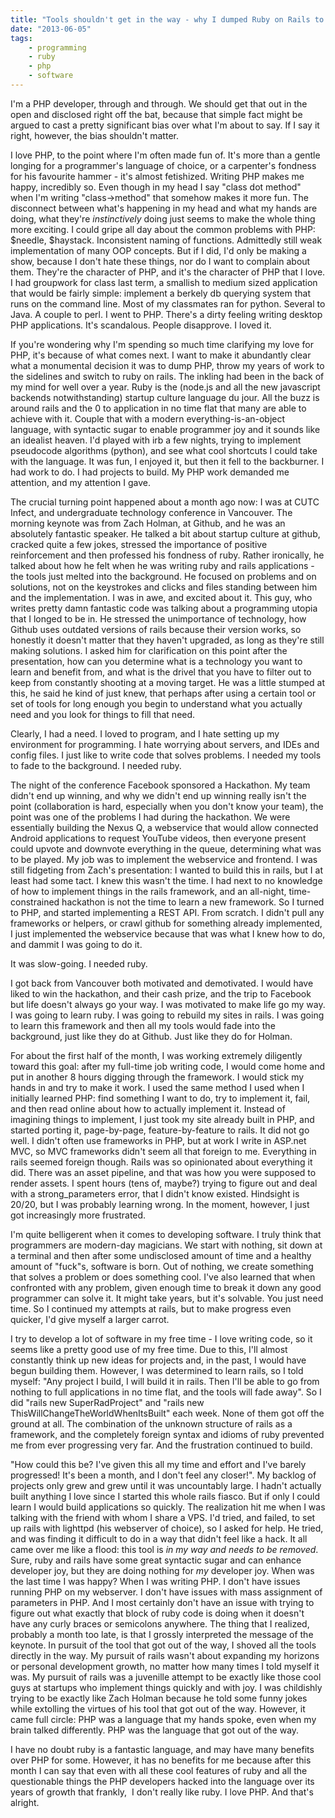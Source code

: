 ```yaml
---
title: "Tools shouldn't get in the way - why I dumped Ruby on Rails to stick with PHP"
date: "2013-06-05"
tags:
    - programming
    - ruby
    - php
    - software
---
```


I'm a PHP developer, through and through. We should get that out in the open and disclosed right off the bat, because that
simple fact might be argued to cast a pretty significant bias over what I'm about to say. If I say it right, however,
the bias shouldn't matter.

I love PHP, to the point where I'm often made fun of. It's more than a gentle longing for a programmer's language of
choice, or a carpenter's fondness for his favourite hammer - it's almost fetishized. Writing PHP makes me happy,
incredibly so. Even though in my head I say "class dot method" when I'm writing "class-&gt;method" that somehow makes
it more fun. The disconnect between what's happening in my head and what my hands are doing, what they're _instinctively_ 
doing just seems to make the whole thing more exciting. I could gripe all day about the common problems with PHP: $needle, $haystack. 
Inconsistent naming of functions. Admittedly still weak implementation of many OOP concepts. 
But if I did, I'd only be making a show, because I don't hate these things, nor do I want to complain about them. 
They're the character of PHP, and it's the character of PHP that I love. I had groupwork for class last term, a smallish to 
medium sized application that would be fairly simple: implement a berkely db querying system that runs on the command line. 
Most of my classmates ran for python. Several to Java. A couple to perl. I went to PHP. There's a dirty feeling writing desktop PHP applications. 
It's scandalous. People disapprove. I loved it.

If you're wondering why I'm spending so much time clarifying my love for PHP, it's because of what comes next. I want to 
make it abundantly clear what a monumental decision it was to dump PHP, throw my years of work to the sidelines and switch 
to ruby on rails. The inkling had been in the back of my mind for well over a year. Ruby is the (node.js and all the new 
javascript backends notwithstanding) startup culture language du jour. All the buzz is around rails and the 0 to application 
in no time flat that many are able to achieve with it. Couple that with a modern everything-is-an-object language, with 
syntactic sugar to enable programmer joy and it sounds like an idealist heaven. I'd played with irb a few nights, trying to 
implement pseudocode algorithms (python), and see what cool shortcuts I could take with the language. It was fun, I enjoyed it, 
but then it fell to the backburner. I had work to do. I had projects to build. My PHP work demanded me attention, and my attention I gave.

The crucial turning point happened about a month ago now: I was at CUTC Infect, and undergraduate technology conference in 
Vancouver. The morning keynote was from Zach Holman, at Github, and he was an absolutely fantastic speaker. He talked a 
bit about startup culture at github, cracked quite a few jokes, stressed the importance of positive reinforcement and then 
professed his fondness of ruby. Rather ironically, he talked about how he felt when he was writing ruby and rails applications - 
the tools just melted into the background. He focused on problems and on solutions, not on the keystrokes and clicks and files 
standing between him and the implementation. I was in awe, and excited about it. This guy, who writes pretty damn fantastic 
code was talking about a programming utopia that I longed to be in. He stressed the unimportance of technology, how Github uses 
outdated versions of rails because their version works, so honestly it doesn't matter that they haven't upgraded, as long as 
they're still making solutions. I asked him for clarification on this point after the presentation, how can you determine 
what is a technology you want to learn and benefit from, and what is the drivel that you have to filter out to keep from 
constantly shooting at a moving target. He was a little stumped at this, he said he kind of just knew, that perhaps after
using a certain tool or set of tools for long enough you begin to understand what you actually need and you look for things to fill that need.

Clearly, I had a need. I loved to program, and I hate setting up my environment for programming. I hate worrying about servers,
and IDEs and config files. I just like to write code that solves problems. I needed my tools to fade to the background. I needed ruby.

The night of the conference Facebook sponsored a Hackathon. My team didn't end up winning, and why we didn't end up winning
really isn't the point (collaboration is hard, especially when you don't know your team), the point was one of the problems
I had during the hackathon. We were essentially building the Nexus Q, a webservice that would allow connected Android applications
to request YouTube videos, then everyone present could upvote and downvote everything in the queue, determining what was to be played.
My job was to implement the webservice and frontend. I was still fidgeting from Zach's presentation: I wanted to build this in rails,
but I at least had some tact. I knew this wasn't the time. I had next to no knowledge of how to implement things in the rails framework,
and an all-night, time-constrained hackathon is not the time to learn a new framework. So I turned to PHP, and started implementing
a REST API. From scratch. I didn't pull any frameworks or helpers, or crawl github for something already implemented, I just
implemented the webservice because that was what I knew how to do, and dammit I was going to do it.

It was slow-going. I needed ruby.

I got back from Vancouver both motivated and demotivated. I would have liked to win the hackathon, and their cash prize,
and the trip to Facebook but life doesn't always go your way. I was motivated to make life go my way. I was going to learn ruby.
I was going to rebuild my sites in rails. I was going to learn this framework and then all my tools would fade into the background,
just like they do at Github. Just like they do for Holman.

For about the first half of the month, I was working extremely diligently toward this goal: after my full-time job writing code,
I would come home and put in another 8 hours digging through the framework. I would stick my hands in and try to make it work.
I used the same method I used when I initially learned PHP: find something I want to do, try to implement it, fail, and then
read online about how to actually implement it. Instead of imagining things to implement, I just took my site already built in
PHP, and started porting it, page-by-page, feature-by-feature to rails. It did not go well. I didn't often use frameworks in
PHP, but at work I write in ASP.net MVC, so MVC frameworks didn't seem all that foreign to me. Everything in rails seemed
foreign though. Rails was so opinionated about everything it did. There was an asset pipeline, and that was how you were
supposed to render assets. I spent hours (tens of, maybe?) trying to figure out and deal with a strong_parameters error, that
I didn't know existed. Hindsight is 20/20, but I was probably learning wrong. In the moment, however, I just got increasingly more frustrated.

I'm quite belligerent when it comes to developing software. I truly think that programmers are modern-day magicians. We start
with nothing, sit down at a terminal and then after some undisclosed amount of time and a healthy amount of "fuck"s, software is
born. Out of nothing, we create something that solves a problem or does something cool. I've also learned that when confronted
with any problem, given enough time to break it down any good programmer can solve it. It might take years, but it's solvable.
You just need time. So I continued my attempts at rails, but to make progress even quicker, I'd give myself a larger carrot.

I try to develop a lot of software in my free time - I love writing code, so it seems like a pretty good use of my free time.
Due to this, I'll almost constantly think up new ideas for projects and, in the past, I would have begun building them. However,
I was determined to learn rails, so I told myself: "Any project I build, I will build it in rails. Then I'll be able to go from nothing
to full applications in no time flat, and the tools will fade away". So I did "rails new SuperRadProject" and "rails new ThisWillChangeTheWorldWhenItsBuilt"
each week. None of them got off the ground at all. The combination of the unknown structure of rails as a framework, and the
completely foreign syntax and idioms of ruby prevented me from ever progressing very far. And the frustration continued to build.

"How could this be? I've given this all my time and effort and I've barely progressed! It's been a month, and I don't feel any closer!".
My backlog of projects only grew and grew until it was uncountably large. I hadn't actually built anything I love since I started
this whole rails fiasco. But if only I could learn I would build applications so quickly. The realization hit me when I was
talking with the friend with whom I share a VPS. I'd tried, and failed, to set up rails with lighttpd (his webserver of choice),
so I asked for help. He tried, and was finding it difficult to do in a way that didn't feel like a hack. It all came over
me like a flood: this tool is _in my way and needs to be removed_. Sure, ruby and rails have some great syntactic sugar
and can enhance developer joy, but they are doing nothing for _my_&nbsp;developer joy. When was the last time I was happy?
When I was writing PHP. I don't have issues running PHP on my webserver. I don't have issues with mass assignment of
parameters in PHP. And I most certainly don't have an issue with trying to figure out what exactly that block of ruby
code is doing when it doesn't have any curly braces or semicolons anywhere. The thing that I realized, probably a month too
late, is that I grossly interpreted the message of the keynote. In pursuit of the tool that got out of the way, I shoved
all the tools directly in the way. My pursuit of rails wasn't about expanding my horizons or personal development growth,
no matter how many times I told myself it was. My pursuit of rails was a juvenille attempt to be exactly like those cool
guys at startups who implement things quickly and with joy. I was childishly trying to be exactly like Zach Holman because
he told some funny jokes while extolling the virtues of his tool that got out of the way. However, it came full circle:
PHP was a language that my hands spoke, even when my brain talked differently. PHP was the language that got out of the way.

I have no doubt ruby is a fantastic language, and may have many benefits over PHP for some. However, it has no benefits
for me because after this month I can say that even with all these cool features of ruby and all the questionable things
the PHP developers hacked into the language over its years of growth that frankly, &nbsp;I don't really like ruby. I love PHP. And that's alright.
